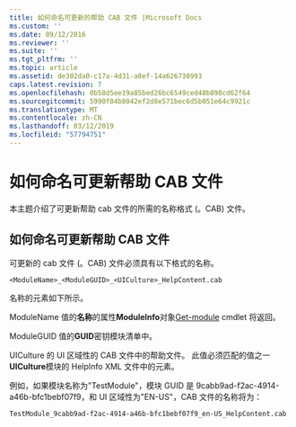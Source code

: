 ```yaml
---
title: 如何命名可更新的帮助 CAB 文件 |Microsoft Docs
ms.custom: ''
ms.date: 09/12/2016
ms.reviewer: ''
ms.suite: ''
ms.tgt_pltfrm: ''
ms.topic: article
ms.assetid: de302da0-c17a-4d31-a8ef-14a626738993
caps.latest.revision: 7
ms.openlocfilehash: 0b58d5ee19a85bed26bc6549ced48b890cd62f64
ms.sourcegitcommit: 5990f04b8042ef2d8e571bec6d5b051e64c9921c
ms.translationtype: MT
ms.contentlocale: zh-CN
ms.lasthandoff: 03/12/2019
ms.locfileid: "57794751"
---
```

# <a name="how-to-name-an-updatable-help-cab-file"></a>如何命名可更新帮助 CAB 文件

本主题介绍了可更新帮助 cab 文件的所需的名称格式 (。CAB) 文件。

## <a name="how-to-name-an-updatable-help-cab-file"></a>如何命名可更新帮助 CAB 文件

可更新的 cab 文件 (。CAB) 文件必须具有以下格式的名称。

`<ModuleName>_<ModuleGUID>_<UICulture>_HelpContent.cab`

名称的元素如下所示。

ModuleName 值的**名称**的属性**ModuleInfo**对象[Get-module](/powershell/module/Microsoft.PowerShell.Core/Get-Module) cmdlet 将返回。

ModuleGUID 值的**GUID**密钥模块清单中。

UICulture 的 UI 区域性的 CAB 文件中的帮助文件。 此值必须匹配的值之一**UICulture**模块的 HelpInfo XML 文件中的元素。

例如，如果模块名称为"TestModule"，模块 GUID 是 9cabb9ad-f2ac-4914-a46b-bfc1bebf07f9，和 UI 区域性为"EN-US"，CAB 文件的名称将为：

`TestModule_9cabb9ad-f2ac-4914-a46b-bfc1bebf07f9_en-US_HelpContent.cab`